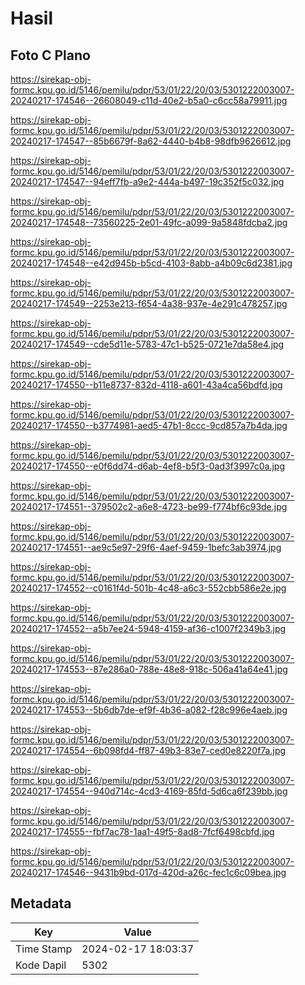 # Hasil

## Foto C Plano

https://sirekap-obj-formc.kpu.go.id/5146/pemilu/pdpr/53/01/22/20/03/5301222003007-20240217-174546--26608049-c11d-40e2-b5a0-c6cc58a79911.jpg

https://sirekap-obj-formc.kpu.go.id/5146/pemilu/pdpr/53/01/22/20/03/5301222003007-20240217-174547--85b6679f-8a62-4440-b4b8-98dfb9626612.jpg

https://sirekap-obj-formc.kpu.go.id/5146/pemilu/pdpr/53/01/22/20/03/5301222003007-20240217-174547--94eff7fb-a9e2-444a-b497-19c352f5c032.jpg

https://sirekap-obj-formc.kpu.go.id/5146/pemilu/pdpr/53/01/22/20/03/5301222003007-20240217-174548--73560225-2e01-49fc-a099-9a5848fdcba2.jpg

https://sirekap-obj-formc.kpu.go.id/5146/pemilu/pdpr/53/01/22/20/03/5301222003007-20240217-174548--e42d945b-b5cd-4103-8abb-a4b09c6d2381.jpg

https://sirekap-obj-formc.kpu.go.id/5146/pemilu/pdpr/53/01/22/20/03/5301222003007-20240217-174549--2253e213-f654-4a38-937e-4e291c478257.jpg

https://sirekap-obj-formc.kpu.go.id/5146/pemilu/pdpr/53/01/22/20/03/5301222003007-20240217-174549--cde5d11e-5783-47c1-b525-0721e7da58e4.jpg

https://sirekap-obj-formc.kpu.go.id/5146/pemilu/pdpr/53/01/22/20/03/5301222003007-20240217-174550--b11e8737-832d-4118-a601-43a4ca56bdfd.jpg

https://sirekap-obj-formc.kpu.go.id/5146/pemilu/pdpr/53/01/22/20/03/5301222003007-20240217-174550--b3774981-aed5-47b1-8ccc-9cd857a7b4da.jpg

https://sirekap-obj-formc.kpu.go.id/5146/pemilu/pdpr/53/01/22/20/03/5301222003007-20240217-174550--e0f6dd74-d6ab-4ef8-b5f3-0ad3f3997c0a.jpg

https://sirekap-obj-formc.kpu.go.id/5146/pemilu/pdpr/53/01/22/20/03/5301222003007-20240217-174551--379502c2-a6e8-4723-be99-f774bf6c93de.jpg

https://sirekap-obj-formc.kpu.go.id/5146/pemilu/pdpr/53/01/22/20/03/5301222003007-20240217-174551--ae9c5e97-29f6-4aef-9459-1befc3ab3974.jpg

https://sirekap-obj-formc.kpu.go.id/5146/pemilu/pdpr/53/01/22/20/03/5301222003007-20240217-174552--c0161f4d-501b-4c48-a6c3-552cbb586e2e.jpg

https://sirekap-obj-formc.kpu.go.id/5146/pemilu/pdpr/53/01/22/20/03/5301222003007-20240217-174552--a5b7ee24-5948-4159-af36-c1007f2349b3.jpg

https://sirekap-obj-formc.kpu.go.id/5146/pemilu/pdpr/53/01/22/20/03/5301222003007-20240217-174553--87e286a0-788e-48e8-918c-506a41a64e41.jpg

https://sirekap-obj-formc.kpu.go.id/5146/pemilu/pdpr/53/01/22/20/03/5301222003007-20240217-174553--5b6db7de-ef9f-4b36-a082-f28c996e4aeb.jpg

https://sirekap-obj-formc.kpu.go.id/5146/pemilu/pdpr/53/01/22/20/03/5301222003007-20240217-174554--6b098fd4-ff87-49b3-83e7-ced0e8220f7a.jpg

https://sirekap-obj-formc.kpu.go.id/5146/pemilu/pdpr/53/01/22/20/03/5301222003007-20240217-174554--940d714c-4cd3-4169-85fd-5d6ca6f239bb.jpg

https://sirekap-obj-formc.kpu.go.id/5146/pemilu/pdpr/53/01/22/20/03/5301222003007-20240217-174555--fbf7ac78-1aa1-49f5-8ad8-7fcf6498cbfd.jpg

https://sirekap-obj-formc.kpu.go.id/5146/pemilu/pdpr/53/01/22/20/03/5301222003007-20240217-174546--9431b9bd-017d-420d-a26c-fec1c6c09bea.jpg


## Metadata

| Key        | Value               |
| ---------- | ------------------- |
| Time Stamp | 2024-02-17 18:03:37 |
| Kode Dapil | 5302                |



